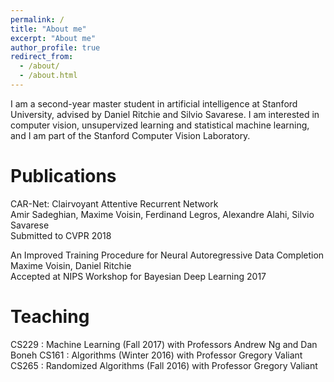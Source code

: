 ```yaml
---
permalink: /
title: "About me"
excerpt: "About me"
author_profile: true
redirect_from: 
  - /about/
  - /about.html
---
```


I am a second-year master student in artificial intelligence at Stanford University, advised by Daniel Ritchie and Silvio Savarese. I am interested in computer vision, unsupervized learning and statistical machine learning, and I am part of the Stanford Computer Vision Laboratory.




Publications
======
CAR-Net: Clairvoyant Attentive Recurrent Network  
Amir Sadeghian, Maxime Voisin, Ferdinand Legros, Alexandre Alahi, Silvio Savarese  
Submitted to CVPR 2018  


An Improved Training Procedure for Neural Autoregressive Data Completion  
Maxime Voisin, Daniel Ritchie  
Accepted at NIPS Workshop for Bayesian Deep Learning 2017  

Teaching
======
CS229 : Machine Learning (Fall 2017) with Professors Andrew Ng and Dan Boneh
CS161 : Algorithms (Winter 2016) with Professor Gregory Valiant
CS265 : Randomized Algorithms (Fall 2016) with Professor Gregory Valiant
